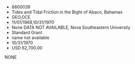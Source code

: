 * 6800039
* Tides and Tidal Friction in the Bight of Abaco, Bahamas
* GEO,OCE
* 11/01/1968,10/31/1970
* None   DATA NOT AVAILABLE, Nova Southeastern University
* Standard Grant
*   name not available
* 10/31/1970
* USD 62,700.00

NONE
